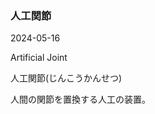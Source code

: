 <article id="人工関節">

### 人工関節

<p class="st_update_header">2024-05-16</p>
<p class="st_name_header_en">Artificial Joint</p>
<p class="st_name_header_jp">人工関節(じんこうかんせつ)</p>
<div class="article_explanation">人間の関節を置換する人工の装置。</div>
</article>
